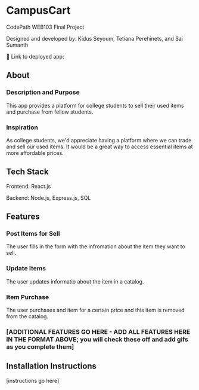 # CampusCart

CodePath WEB103 Final Project

Designed and developed by: Kidus Seyoum, Tetiana Perehinets, and Sai Sumanth

🔗 Link to deployed app:

## About

### Description and Purpose

This app provides a platform for college students to sell their used items and purchase from fellow students.

### Inspiration

As college students, we'd appreciate having a platform where we can trade and sell our used items. It would be a great way to access essential items at more affordable prices.

## Tech Stack

Frontend: React.js

Backend: Node.js, Express.js, SQL

## Features

### Post Items for Sell

The user fills in the form with the infromation about the item they want to sell.


### Update Items

The user updates informatio about the item in a catalog.

### Item Purchase

The user purchases and item for a certain price and this item is removed from the catalog.


### [ADDITIONAL FEATURES GO HERE - ADD ALL FEATURES HERE IN THE FORMAT ABOVE; you will check these off and add gifs as you complete them]

## Installation Instructions

[instructions go here]
